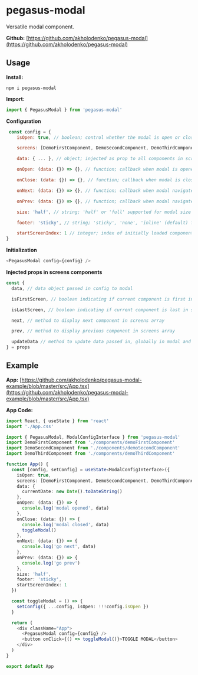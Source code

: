 # pegasus-modal

Versatile modal component.

**Github:** [https://github.com/akholodenko/pegasus-modal](https://github.com/akholodenko/pegasus-modal)

## Usage

**Install:**

```
npm i pegasus-modal
```

**Import:**

```javascript
import { PegasusModal } from 'pegasus-modal'
```

**Configuration**

```javascript
 const config = {
    isOpen: true, // boolean; control whether the modal is open or closed

    screens: [DemoFirstComponent, DemoSecondComponent, DemoThirdComponent], // array; components to be connected into flow via prev/next buttons

    data: { ... }, // object; injected as prop to all components in screens array

    onOpen: (data: {}) => {}, // function; callback when modal is opened

    onClose: (data: {}) => {}, // function; callback when modal is closed

    onNext: (data: {}) => {}, // function; callback when modal navigates to next component in screen array

    onPrev: (data: {}) => {}, // function; callback when modal navigates to previous component in screen array

    size: 'half', // string; 'half' or 'full' supported for modal size

    footer: 'sticky', // string; 'sticky', 'none', 'inline' (default) for modal footer display (with prev/next buttons)

    startScreenIndex: 1 // integer; index of initially loaded component from screen array; default: 0; set to -1 when updating during toggling to keep at current screen when toggling.
}
```

**Initialization**

```javascript
<PegasusModal config={config} />
```

**Injected props in screens components**

```javascript
const {
  data, // data object passed in config to modal

  isFirstScreen, // boolean indicating if current component is first in screens array

  isLastScreen, // boolean indicating if current component is last in screens array

  next, // method to display next component in screens array

  prev, // method to display previous component in screens array

  updateData // method to update data passed in, globally in modal and in config callbacks
} = props
```

## Example

**App:** [https://github.com/akholodenko/pegasus-modal-example/blob/master/src/App.tsx](https://github.com/akholodenko/pegasus-modal-example/blob/master/src/App.tsx)

**App Code:**

```typescript
import React, { useState } from 'react'
import './App.css'

import { PegasusModal, ModalConfigInterface } from 'pegasus-modal'
import DemoFirstComponent from './components/demoFirstComponent'
import DemoSecondComponent from './components/demoSecondComponent'
import DemoThirdComponent from './components/demoThirdComponent'

function App() {
  const [config, setConfig] = useState<ModalConfigInterface>({
    isOpen: true,
    screens: [DemoFirstComponent, DemoSecondComponent, DemoThirdComponent],
    data: {
      currentDate: new Date().toDateString()
    },
    onOpen: (data: {}) => {
      console.log('modal opened', data)
    },
    onClose: (data: {}) => {
      console.log('modal closed', data)
      toggleModal()
    },
    onNext: (data: {}) => {
      console.log('go next', data)
    },
    onPrev: (data: {}) => {
      console.log('go prev')
    },
    size: 'half',
    footer: 'sticky',
    startScreenIndex: 1
  })

  const toggleModal = () => {
    setConfig({ ...config, isOpen: !!!config.isOpen })
  }

  return (
    <div className="App">
      <PegasusModal config={config} />
      <button onClick={() => toggleModal()}>TOGGLE MODAL</button>
    </div>
  )
}

export default App
```
